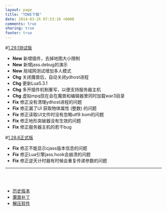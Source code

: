 ```yaml
---
layout: page
title: "YDWE下载"
date: 2014-03-26 07:53:18 +0000
comments: true
sharing: true
footer: true
---
```


#[1.29.1测试版](http://pan.baidu.com/s/1jScWm)

* **New**  新增插件，去掉地图大小限制
* **New**  新增jass.debug的演示
* **New**  局域网测试增加多人模式
* **Chg**  关闭魔兽后，自动关闭ydhost进程
* **Chg**  更新Lua5.3.1
* **Chg**  多开插件机制重写，以便支持服务器主机
* **Chg**  虚拟mpq现在会在魔兽和编辑器里同时加载war3目录
* **Fix**  修正没有清理ydhost进程的问题
* **Fix**  修正漏了UI 获取物体属性 (整数) 的问题
* **Fix**  修正读取UI文件时没有忽略utf8 bom的问题
* **Fix**  修正地形突破器没有生效的问题
* **Fix**  修正服务器主机的若干bug


#[1.28.6正式版](http://pan.baidu.com/s/1pJsn22Z)

* **Fix**  修正不能显示cjass版本信息的问题
* **Fix**  修正Lua引擎jass.hook会崩溃的问题
* **Fix**  修正逆天计时器有时候会重复传递参数的问题

---

<br><br>

* [历史版本](http://pan.baidu.com/share/link?shareid=401650&uk=3389291567)
* [魔兽补丁](http://pan.baidu.com/share/link?shareid=401621&uk=3389291567)
* [解压软件](http://sparanoid.com/lab/7z/)

